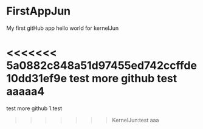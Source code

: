 # FirstAppJun
My first gitHub app
hello world for kernelJun

<<<<<<< 5a0882c848a51d97455ed742ccffde10dd31ef9e
test more github 
test aaaaa4
=======
test more github
1.test
>>>>>>> KernelJun:test aaa
